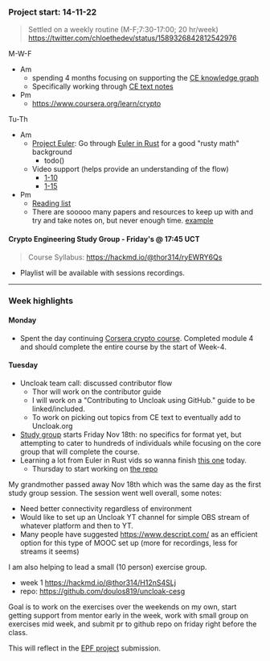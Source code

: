 ### Project start: 14-11-22
> Settled on a weekly routine (M-F;7:30-17:00; 20 hr/week)
> https://twitter.com/chloethedev/status/1589326842812542976

M-W-F
- Am
	- spending 4 months focusing on supporting the [CE knowledge graph]( https://github.com/doulos819/uncloak-c/tree/main/cryptography%20engineering)
	- Specifically working through [CE text notes](https://github.com/doulos819/mjr/blob/main/research/Notes/books/Cryptography%20Engineering%20-%202010.md)
- Pm
	- https://www.coursera.org/learn/crypto

Tu-Th
- Am
	- [Project Euler](https://projecteuler.net/archives): Go through [Euler in Rust](https://github.com/doulos819/euler-rust) for a good "rusty math" background 
		- todo()
	- Video support (helps provide an understanding of the flow)
		- [1-10](https://youtu.be/2NPX6v0qqp0)
		- [1-15](https://www.youtube.com/watch?v=12yU-onACsY&list=PLcFQxbPQBUEUNIsPQjHeULQnp3L3F_QwR&ab_channel=MarcusKazmierczak)
- Pm
	- [Reading list](https://github.com/doulos819/mjr/blob/main/research/EPF/Reading%20List.md)
	- There are sooooo many papers and resources to keep up with and try and take notes on, but never enough time. [example](https://github.com/doulos819/mjr/blob/main/research/Notes/books/articles/QAP-VB.md) 
	  
#### Crypto Engineering Study Group - Friday's @ 17:45 UCT
> Course Syllabus: https://hackmd.io/@thor314/ryEWRY6Qs
- Playlist will be available with sessions recordings.
____
### Week highlights

#### Monday
- Spent the day continuing [Corsera crypto course](https://www.coursera.org/learn/crypto). Completed module 4 and should complete the entire course by the start of Week-4.

#### Tuesday
- Uncloak team call: discussed contributor flow
	- Thor will work on the contributor guide
	- I will work on a "Contributing to Uncloak using GitHub." guide to be linked/included. 
	- To work on picking out topics from CE text to eventually add to Uncloak.org
- [Study group](https://twitter.com/uncloakcrypto/status/1591117127196749825?s=20&t=mUfu_X7siCIHKou6zyf_cw) starts Friday Nov 18th: no specifics for format yet, but attempting to cater to hundreds of individuals while focusing on the core group that will complete the course.  
- Learning a lot from Euler in Rust vids so wanna finish [this one](https://youtu.be/2NPX6v0qqp0) today.
	- Thursday to start working on [the repo](https://github.com/doulos819/euler-rust)

My grandmother passed away Nov 18th which was the same day as the first study group session. The session went well overall, some notes:
- Need better connectivity regardless of environment
- Would like to set up an Uncloak YT channel for simple OBS stream of whatever platform and then to YT.
- Many people have suggested https://www.descript.com/ as an efficient option for this type of MOOC set up (more for recordings, less for streams it seems)

I am also helping to lead a small (10 person) exercise group.
- week 1 https://hackmd.io/@thor314/H12nS4SLj
- repo: https://github.com/doulos819/uncloak-cesg 

Goal is to work on the exercises over the weekends on my own, start getting support from mentor early in the week, work with small group on exercises mid week, and submit pr to github repo on friday right before the class.

This will reflect in the [EPF project](https://github.com/doulos819/mjr/blob/main/research/EPF/Project-Uncloak.md) submission.
